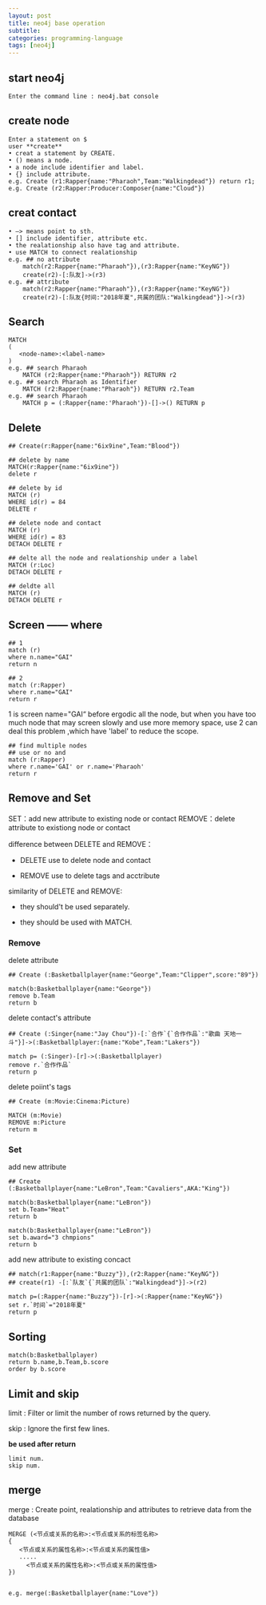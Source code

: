 ```yaml
---
layout: post
title: neo4j base operation
subtitle: 
categories: programming-language
tags: [neo4j]
---
```


## start neo4j

```
Enter the command line : neo4j.bat console 
```

## create node

```
Enter a statement on $
user **create**
• creat a statement by CREATE.
• () means a node.
• a node include identifier and label.
• {} include attribute.
e.g. Create (r1:Rapper{name:"Pharaoh",Team:"Walkingdead"}) return r1;
e.g. Create (r2:Rapper:Producer:Composer{name:"Cloud"})
```

## creat contact

```
• –> means point to sth.
• [] include identifier, attribute etc.
• the realationship also have tag and attribute.
• use MATCH to connect realationship 
e.g. ## no attribute
    match(r2:Rapper{name:"Pharaoh"}),(r3:Rapper{name:"KeyNG"})
    create(r2)-[:队友]->(r3)
e.g. ## attribute
    match(r2:Rapper{name:"Pharaoh"}),(r3:Rapper{name:"KeyNG"})
    create(r2)-[:队友{时间:"2018年夏",共属的团队:"Walkingdead"}]->(r3)
```

## Search

```
MATCH 
(
   <node-name>:<label-name>
)
e.g. ## search Pharaoh
    MATCH (r2:Rapper{name:"Pharaoh"}) RETURN r2
e.g. ## search Pharaoh as Identifier
    MATCH (r2:Rapper{name:"Pharaoh"}) RETURN r2.Team
e.g. ## search Pharaoh
    MATCH p = (:Rapper{name:'Pharaoh'})-[]->() RETURN p
```

## Delete

```
## Create(r:Rapper{name:"6ix9ine",Team:"Blood"})

## delete by name
MATCH(r:Rapper{name:"6ix9ine"})
delete r

## delete by id
MATCH (r)
WHERE id(r) = 84
DELETE r
```

```
## delete node and contact
MATCH (r)
WHERE id(r) = 83
DETACH DELETE r

## delte all the node and realationship under a label
MATCH (r:Loc)
DETACH DELETE r

## deldte all
MATCH (r)
DETACH DELETE r
```

## Screen —— where

```
## 1
match (r)
where n.name="GAI"
return n

## 2
match (r:Rapper)
where r.name="GAI"
return r
```

1 is screen name="GAI“ before ergodic all the node, but when you have too much node that may screen slowly and use more memory space, use 2 can deal this problem ,which have 'label' to reduce the scope.

```
## find multiple nodes
## use or no and
match (r:Rapper)
where r.name='GAI' or r.name='Pharaoh'
return r
```

## Remove and Set

SET：add new attribute to existing node or contact
REMOVE：delete attribute to existiong node or contact

difference between DELETE  and REMOVE：

- DELETE use to delete node and contact

- REMOVE use to delete tags and acctribute

similarity of DELETE and REMOVE:

- they should't be used separately.

- they should be used with MATCH.

### Remove

delete attribute

```
## Create (:Basketballplayer{name:"George",Team:"Clipper",score:"89"})

match(b:Basketballplayer{name:"George"})
remove b.Team
return b
```

delete contact's attribute

```
## Create (:Singer{name:"Jay Chou"})-[:`合作`{`合作作品`:"歌曲 天地一斗"}]->(:Basketballplayer:{name:"Kobe",Team:"Lakers"})

match p= (:Singer)-[r]->(:Basketballplayer)
remove r.`合作作品`
return p
```

delete poiint's tags

```
## Create (m:Movie:Cinema:Picture)

MATCH (m:Movie) 
REMOVE m:Picture
return m
```

### Set

add new attribute

```
## Create (:Basketballplayer{name:"LeBron",Team:"Cavaliers",AKA:"King"})

match(b:Basketballplayer{name:"LeBron"})
set b.Team="Heat"
return b

match(b:Basketballplayer{name:"LeBron"})
set b.award="3 chmpions"
return b
```

add new attribute to existing concact

```
## match(r1:Rapper{name:"Buzzy"}),(r2:Rapper{name:"KeyNG"})
## create(r1) -[:`队友`{`共属的团队`:"Walkingdead"}]->(r2)

match p=(:Rapper{name:"Buzzy"})-[r]->(:Rapper{name:"KeyNG"})
set r.`时间`="2018年夏"
return p
```

## Sorting

```
match(b:Basketballplayer)
return b.name,b.Team,b.score
order by b.score
```

## Limit and skip

limit : Filter or limit the number of rows returned by the query.

skip : Ignore the first few lines.

**be used after return**

```
limit num.
skip num.
```

## merge

merge : Create point, realationship and attributes to retrieve data from the database

```
MERGE (<节点或关系的名称>:<节点或关系的标签名称>
{
   <节点或关系的属性名称>:<节点或关系的属性值>
   .....
     <节点或关系的属性名称>:<节点或关系的属性值>
})


e.g. merge(:Basketballplayer{name:"Love"})
```
